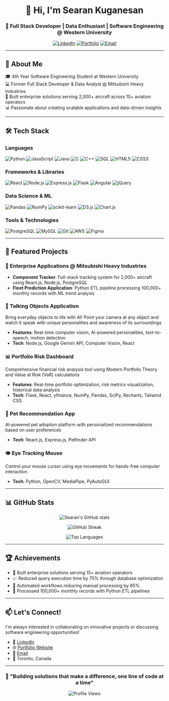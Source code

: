 <div align="center">
  
# 👋 Hi, I'm Searan Kuganesan

### 🚀 Full Stack Developer | Data Enthusiast | Software Engineering @ Western University

[![LinkedIn](https://img.shields.io/badge/LinkedIn-Connect-blue?style=for-the-badge&logo=linkedin)](https://www.linkedin.com/in/searan-kuganesan-58b6b5244/)
[![Portfolio](https://img.shields.io/badge/Portfolio-Visit-orange?style=for-the-badge&logo=google-chrome)](https://skugane6.github.io/portfoliov2)
[![Email](https://img.shields.io/badge/Email-Contact-red?style=for-the-badge&logo=gmail)](mailto:searan.kuganesan4@gmail.com)

</div>

---

## 💼 About Me

🎓 4th Year Software Engineering Student at Western University  
💻 Former Full Stack Developer & Data Analyst @ Mitsubishi Heavy Industries  
🌟 Built enterprise solutions serving 2,000+ aircraft across 15+ aviation operators  
📊 Passionate about creating scalable applications and data-driven insights

---

## 🛠️ Tech Stack

### Languages
![Python](https://img.shields.io/badge/Python-3776AB?style=for-the-badge&logo=python&logoColor=white)
![JavaScript](https://img.shields.io/badge/JavaScript-F7DF1E?style=for-the-badge&logo=javascript&logoColor=black)
![Java](https://img.shields.io/badge/Java-ED8B00?style=for-the-badge&logo=openjdk&logoColor=white)
![C](https://img.shields.io/badge/C-00599C?style=for-the-badge&logo=c&logoColor=white)
![C++](https://img.shields.io/badge/C++-00599C?style=for-the-badge&logo=cplusplus&logoColor=white)
![SQL](https://img.shields.io/badge/SQL-4479A1?style=for-the-badge&logo=postgresql&logoColor=white)
![HTML5](https://img.shields.io/badge/HTML5-E34F26?style=for-the-badge&logo=html5&logoColor=white)
![CSS3](https://img.shields.io/badge/CSS3-1572B6?style=for-the-badge&logo=css3&logoColor=white)

### Frameworks & Libraries
![React](https://img.shields.io/badge/React-20232A?style=for-the-badge&logo=react&logoColor=61DAFB)
![Node.js](https://img.shields.io/badge/Node.js-43853D?style=for-the-badge&logo=node.js&logoColor=white)
![Express.js](https://img.shields.io/badge/Express.js-404D59?style=for-the-badge&logo=express&logoColor=white)
![Flask](https://img.shields.io/badge/Flask-000000?style=for-the-badge&logo=flask&logoColor=white)
![Angular](https://img.shields.io/badge/Angular-DD0031?style=for-the-badge&logo=angular&logoColor=white)
![jQuery](https://img.shields.io/badge/jQuery-0769AD?style=for-the-badge&logo=jquery&logoColor=white)

### Data Science & ML
![Pandas](https://img.shields.io/badge/Pandas-150458?style=for-the-badge&logo=pandas&logoColor=white)
![NumPy](https://img.shields.io/badge/NumPy-013243?style=for-the-badge&logo=numpy&logoColor=white)
![scikit-learn](https://img.shields.io/badge/scikit--learn-F7931E?style=for-the-badge&logo=scikit-learn&logoColor=white)
![D3.js](https://img.shields.io/badge/D3.js-F9A03C?style=for-the-badge&logo=d3.js&logoColor=white)
![Chart.js](https://img.shields.io/badge/Chart.js-FF6384?style=for-the-badge&logo=chart.js&logoColor=white)

### Tools & Technologies
![PostgreSQL](https://img.shields.io/badge/PostgreSQL-316192?style=for-the-badge&logo=postgresql&logoColor=white)
![MySQL](https://img.shields.io/badge/MySQL-4479A1?style=for-the-badge&logo=mysql&logoColor=white)
![Git](https://img.shields.io/badge/Git-F05032?style=for-the-badge&logo=git&logoColor=white)
![AWS](https://img.shields.io/badge/AWS-232F3E?style=for-the-badge&logo=amazon-aws&logoColor=white)
![Figma](https://img.shields.io/badge/Figma-F24E1E?style=for-the-badge&logo=figma&logoColor=white)

---

## 🚀 Featured Projects

### 🏢 Enterprise Applications @ Mitsubishi Heavy Industries
- **Component Tracker**: Full-stack tracking system for 2,000+ aircraft using React.js, Node.js, PostgreSQL
- **Fleet Prediction Application**: Python ETL pipeline processing 100,000+ monthly records with ML trend analysis

### 💬 Talking Objects Application
Bring everyday objects to life with AI! Point your camera at any object and watch it speak with unique personalities and awareness of its surroundings
- **Features**: Real-time computer vision, AI-powered personalities, text-to-speech, motion detection
- **Tech**: Node.js, Google Gemini API, Computer Vision, React

### 📊 Portfolio Risk Dashboard
Comprehensive financial risk analysis tool using Modern Portfolio Theory and Value at Risk (VaR) calculations
- **Features**: Real-time portfolio optimization, risk metrics visualization, historical data analysis
- **Tech**: Flask, React, yfinance, NumPy, Pandas, SciPy, Recharts, Tailwind CSS

### 🐾 Pet Recommendation App
AI-powered pet adoption platform with personalized recommendations based on user preferences
- **Tech**: React.js, Express.js, Petfinder API

### 👁️ Eye Tracking Mouse
Control your mouse cursor using eye movements for hands-free computer interaction
- **Tech**: Python, OpenCV, MediaPipe, PyAutoGUI

---

## 📊 GitHub Stats

<div align="center">
  
![Searan's GitHub stats](https://github-readme-stats.vercel.app/api?username=Skugane6&show_icons=true&theme=tokyonight&hide_border=true&count_private=true)

![GitHub Streak](https://github-readme-streak-stats.herokuapp.com/?user=Skugane6&theme=tokyonight&hide_border=true)

![Top Languages](https://github-readme-stats.vercel.app/api/top-langs/?username=Skugane6&layout=compact&theme=tokyonight&hide_border=true)

</div>

---

## 🏆 Achievements

- 🎯 Built enterprise solutions serving 15+ aviation operators
- 📈 Reduced query execution time by 75% through database optimization
- 🤖 Automated workflows reducing manual processing by 85%
- 🔧 Processed 100,000+ monthly records with Python ETL pipelines

---

## 📫 Let's Connect!

I'm always interested in collaborating on innovative projects or discussing software engineering opportunities!

- 💼 [LinkedIn](https://www.linkedin.com/in/searan-kuganesan-58b6b5244/)
- 🌐 [Portfolio Website](https://skugane6.github.io/portfoliov2)
- 📧 [Email](mailto:searan.kuganesan4@gmail.com)
- 📍 Toronto, Canada

---

<div align="center">
  
### 💭 "Building solutions that make a difference, one line of code at a time"

![Profile Views](https://komarev.com/ghpvc/?username=Skugane6&color=blueviolet&style=flat-square)

</div>
